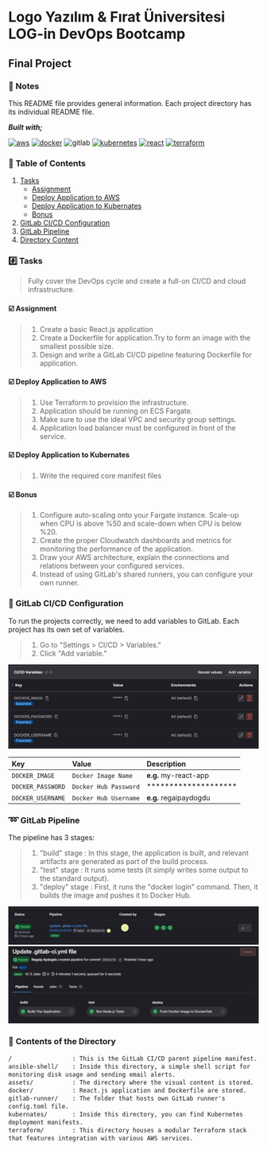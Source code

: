 # Logo Yazılım & Fırat Üniversitesi LOG-in DevOps Bootcamp

## Final Project

### :notebook: Notes

This README file provides general information. Each project directory has its individual README file.

**_Built with;_**

[![aws][#aws]][@aws] [![docker][#docker]][@docker] ![gitlab][#gitlab] [![kubernetes][#kubernetes]][@kubernetes] [![react][#react]][@react]  [![terraform][#terraform]][@terraform] 

### :open_book: **Table of Contents**

1. [Tasks](#hash-assignment-)
   - [Assignment](#ballot_box_with_check-essential-tasks)
   - [Deploy Application to AWS](#asterisk-optional-tasks)
   - [Deploy Application to Kubernates](#asterisk-optional-tasks)
   - [Bonus](#asterisk-optional-tasks)
2. [GitLab CI/CD Configuration](#notebook_with_decorative_cover-overview-)
3. [GitLab Pipeline](#sparkles-featured-)
4. [Directory Content](#open_file_folder-directory-content-)

### :hash: **Tasks**

> Fully cover the DevOps cycle and create a full-on CI/CD and cloud infrastructure.

#### :ballot_box_with_check: **Assignment**

> 1. Create a basic React.js application
> 2. Create a Dockerfile for application.Try to form an image with the smallest possible size.
> 3. Design and write a GitLab CI/CD pipeline featuring Dockerfile for application.

#### :ballot_box_with_check: **Deploy Application to AWS**

> 1. Use Terraform to provision the infrastructure.
> 2. Application should be running on ECS Fargate.
> 3. Make sure to use the ideal VPC and security group settings.
> 4. Application load balancer must be configured in front of the service.

#### :ballot_box_with_check: **Deploy Application to Kubernates**

> 1. Write the required core manifest files

#### :ballot_box_with_check: **Bonus**

> 1. Configure auto-scaling onto your Fargate instance. Scale-up when CPU is above %50 and scale-down when CPU is below %20.
> 2. Create the proper Cloudwatch dashboards and metrics for monitoring the performance of the application.
> 3. Draw your AWS architecture, explain the connections and relations between your configured services.
> 4. Instead of using GitLab's shared runners, you can configure your own runner.


### :wrench: GitLab CI/CD Configuration

To run the projects correctly, we need to add variables to GitLab. Each project has its own set of variables.

> 1. Go to "Settings > CI/CD > Variables."
> 2. Click "Add variable."


![Gitlab CI/CD Variables][#gitlabci-variables]

| Key | Value     | Description                |
| :-------- | :------- | :------------------------- |
| `DOCKER_IMAGE` | `Docker Image Name` | **e.g.** my-react-app |
| `DOCKER_PASSWORD` | `Docker Hub Password` | ******************** |
| `DOCKER_USERNAME` | `Docker Hub Username` | **e.g.** regaipaydogdu |


### :loop: GitLab Pipeline

The pipeline has 3 stages:

> 1. "build" stage  : In this stage, the application is built, and relevant artifacts are generated as part of the build process.
> 2. "test" stage   : It runs some tests (it simply writes some output to the standard output).
> 3. "deploy" stage : First, it runs the "docker login" command. Then, it builds the image and pushes it to Docker Hub.

![Gitlab CI/CD Pıpeline Status][#gitlabci-pipeline-status]
![Gitlab CI/CD Pıpeline][#gitlabci-pipeline]




### :open_file_folder: **Contents of the Directory**

```
/                 : This is the GitLab CI/CD parent pipeline manifest.
ansible-shell/    : Inside this directory, a simple shell script for monitoring disk usage and sending email alerts.
assets/           : The directory where the visual content is stored.
docker/           : React.js application and Dockerfile are stored.
gitlab-runner/    : The folder that hosts own GitLab runner's config.toml file.
kubernates/       : Inside this directory, you can find Kubernetes deployment manifests.
terraform/        : This directory houses a modular Terraform stack that features integration with various AWS services.
```





















[#gitlabci-pipeline]: ./assets/images/gitlabci-pipeline.PNG
[#gitlabci-pipeline-status]: ./assets/images/gitlabci-pipeline-status.PNG
[#gitlabci-variables]: ./assets/images/gitlabci-variables.png

[#gitlab]: https://img.shields.io/badge/GitLab%20CI/CD-330F63?style=flat&logo=gitlab&logoColor=white
[#react]: https://img.shields.io/badge/React-20232A?style=flat&logo=react&logoColor=61DAFB
[#docker]: https://img.shields.io/badge/Docker-2CA5E0?style=flat&logo=docker&logoColor=white
[#terraform]: https://img.shields.io/badge/Terraform-7B42BC?style=flat&logo=terraform&logoColor=white
[#aws]: https://img.shields.io/badge/AWS-FF9900?style=flat&logo=amazonaws&logoColor=white
[#kubernetes]: https://img.shields.io/badge/kubernetes-326ce5.svg?&style=flat&logo=kubernetes&logoColor=white


[@react]: https://reactjs.org/
[@docker]: https://www.docker.com/
[@terraform]: https://www.terraform.io/
[@aws]: https://aws.amazon.com/
[@kubernetes]: https://kubernetes.io/

